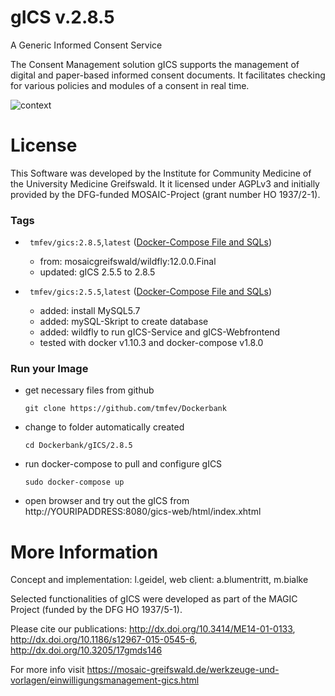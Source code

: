 # gICS v.2.8.5
A Generic Informed Consent Service

The Consent Management solution gICS supports the management of digital and paper-based informed consent documents. It facilitates checking for various policies and modules of a consent in real time.

![context](https://user-images.githubusercontent.com/22166209/42631209-c1a9e236-85d9-11e8-94e8-74b5022a2f43.PNG)

# License
This Software was developed by the Institute for Community Medicine of the University Medicine Greifswald. It it licensed under AGPLv3 and initially provided by the DFG-funded MOSAIC-Project (grant number HO 1937/2-1).

### Tags
* ` tmfev/gics:2.8.5`,`latest` ([Docker-Compose File and SQLs](https://github.com/tmfev/Dockerbank/tree/master/gICS/2.8.5))
   - from: mosaicgreifswald/wildfly:12.0.0.Final
   - updated: gICS 2.5.5 to 2.8.5

* ` tmfev/gics:2.5.5`,`latest` ([Docker-Compose File and SQLs](https://github.com/tmfev/Dockerbank/tree/master/gICS/2.5.5))
  - added: install MySQL5.7
  - added: mySQL-Skript to create database
  - added: wildfly to run gICS-Service and gICS-Webfrontend
  - tested with docker v1.10.3 and docker-compose v1.8.0
  
### Run your Image
* get necessary files from github
  ```
  git clone https://github.com/tmfev/Dockerbank
  ```
* change to folder automatically created
  ```
  cd Dockerbank/gICS/2.8.5
  ```
* run docker-compose to pull and configure gICS
  ```
  sudo docker-compose up
  ```
* open browser and try out the gICS from http://YOURIPADDRESS:8080/gics-web/html/index.xhtml

# More Information
Concept and implementation: l.geidel, web client: a.blumentritt, m.bialke

Selected functionalities of gICS were developed as part of the MAGIC Project (funded by the DFG HO 1937/5-1).

Please cite our publications: 
http://dx.doi.org/10.3414/ME14-01-0133, 
http://dx.doi.org/10.1186/s12967-015-0545-6, 
http://dx.doi.org/10.3205/17gmds146

For more info visit https://mosaic-greifswald.de/werkzeuge-und-vorlagen/einwilligungsmanagement-gics.html
